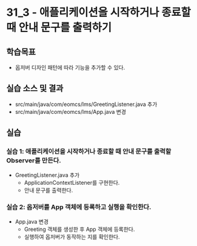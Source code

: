 # 31_3 - 애플리케이션을 시작하거나 종료할 때 안내 문구를 출력하기

## 학습목표

- 옵저버 디자인 패턴에 따라 기능을 추가할 수 있다.

## 실습 소스 및 결과

- src/main/java/com/eomcs/lms/GreetingListener.java 추가
- src/main/java/com/eomcs/lms/App.java 변경

## 실습  

### 실습 1: 애플리케이션을 시작하거나 종료할 때 안내 문구를 출력할 Observer를 만든다.

- GreetingListener.java 추가
  - ApplicationContextListener를 구현한다.
  - 안내 문구를 출력한다.
  

### 실습 2: 옵저버를 App 객체에 등록하고 실행을 확인한다.

- App.java 변경
  - Greeting 객체를 생성한 후 App 객체에 등록한다.
  - 실행하여 옵저버가 동작하는 지를 확인한다.
